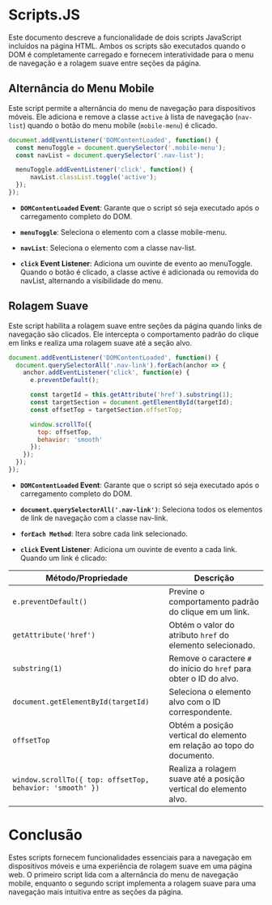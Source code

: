 # Scripts.JS

Este documento descreve a funcionalidade de dois scripts JavaScript incluídos na página HTML. Ambos os scripts são executados quando o DOM é completamente carregado e fornecem interatividade para o menu de navegação e a rolagem suave entre seções da página.

## Alternância do Menu Mobile

Este script permite a alternância do menu de navegação para dispositivos móveis. Ele adiciona e remove a classe `active` à lista de navegação (`nav-list`) quando o botão do menu mobile (`mobile-menu`) é clicado.

~~~javascript
document.addEventListener('DOMContentLoaded', function() {
  const menuToggle = document.querySelector('.mobile-menu');
  const navList = document.querySelector('.nav-list');

  menuToggle.addEventListener('click', function() {
      navList.classList.toggle('active');
  });
});
~~~

- **`DOMContentLoaded` Event**: Garante que o script só seja executado após o carregamento completo do DOM.

- **`menuToggle`**: Seleciona o elemento com a classe mobile-menu.

- **`navList`**: Seleciona o elemento com a classe nav-list.

- **`click` Event Listener**: Adiciona um ouvinte de evento ao menuToggle. Quando o botão é clicado, a classe active é adicionada ou removida do navList, alternando a visibilidade do menu.

## Rolagem Suave

Este script habilita a rolagem suave entre seções da página quando links de navegação são clicados. Ele intercepta o comportamento padrão do clique em links e realiza uma rolagem suave até a seção alvo.

~~~javascript
document.addEventListener('DOMContentLoaded', function() {
  document.querySelectorAll('.nav-link').forEach(anchor => {
    anchor.addEventListener('click', function(e) {
      e.preventDefault();

      const targetId = this.getAttribute('href').substring(1);
      const targetSection = document.getElementById(targetId);
      const offsetTop = targetSection.offsetTop;

      window.scrollTo({
        top: offsetTop,
        behavior: 'smooth'
      });
    });
  });
});
~~~

- **`DOMContentLoaded` Event**: Garante que o script só seja executado após o carregamento completo do DOM.

- **`document.querySelectorAll('.nav-link')`**: Seleciona todos os elementos de link de navegação com a classe nav-link.

- **`forEach Method`**: Itera sobre cada link selecionado.

- **`click` Event Listener**: Adiciona um ouvinte de evento a cada link. Quando um link é clicado:

| Método/Propriedade                                 | Descrição                                                                                   |
|-----------------------------------------------------|---------------------------------------------------------------------------------------------|
| `e.preventDefault()`                               | Previne o comportamento padrão do clique em um link.                                        |
| `getAttribute('href')`                             | Obtém o valor do atributo `href` do elemento selecionado.                                   |
| `substring(1)`                                     | Remove o caractere `#` do início do `href` para obter o ID do alvo.                         |
| `document.getElementById(targetId)`                | Seleciona o elemento alvo com o ID correspondente.                                          |
| `offsetTop`                                        | Obtém a posição vertical do elemento em relação ao topo do documento.                        |
| `window.scrollTo({ top: offsetTop, behavior: 'smooth' })` | Realiza a rolagem suave até a posição vertical do elemento alvo.                           |

# Conclusão

Estes scripts fornecem funcionalidades essenciais para a navegação em dispositivos móveis e uma experiência de rolagem suave em uma página web. O primeiro script lida com a alternância do menu de navegação mobile, enquanto o segundo script implementa a rolagem suave para uma navegação mais intuitiva entre as seções da página.